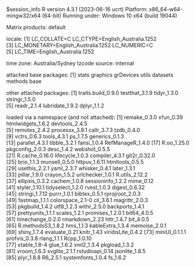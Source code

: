 $session_info
R version 4.3.1 (2023-06-16 ucrt)
Platform: x86_64-w64-mingw32/x64 (64-bit)
Running under: Windows 10 x64 (build 19044)

Matrix products: default


locale:
[1] LC_COLLATE=C                       LC_CTYPE=English_Australia.1252   
[3] LC_MONETARY=English_Australia.1252 LC_NUMERIC=C                      
[5] LC_TIME=English_Australia.1252    

time zone: Australia/Sydney
tzcode source: internal

attached base packages:
[1] stats     graphics  grDevices utils     datasets  methods   base     

other attached packages:
[1] traits.build_0.9.0 testthat_3.1.9     tidyr_1.3.0        stringr_1.5.0     
[5] readr_2.1.4        lubridate_1.9.2    dplyr_1.1.2       

loaded via a namespace (and not attached):
 [1] remake_0.3.0      xfun_0.39         htmlwidgets_1.6.2 devtools_2.4.5   
 [5] remotes_2.4.2     processx_3.8.1    callr_3.7.3       tzdb_0.4.0       
 [9] vctrs_0.6.3       tools_4.3.1       ps_1.7.5          generics_0.1.3   
[13] parallel_4.3.1    tibble_3.2.1      fansi_1.0.4       RefManageR_1.4.0 
[17] R.oo_1.25.0       pkgconfig_2.0.3   desc_1.4.2        webshot_0.5.5    
[21] R.cache_0.16.0    lifecycle_1.0.3   compiler_4.3.1    git2r_0.32.0     
[25] brio_1.1.3        munsell_0.5.0     httpuv_1.6.11     htmltools_0.5.5  
[29] usethis_2.2.1     yaml_2.3.7        whisker_0.4.1     later_1.3.1      
[33] pillar_1.9.0      crayon_1.5.2      urlchecker_1.0.1  R.utils_2.12.2   
[37] ellipsis_0.3.2    cachem_1.0.8      sessioninfo_1.2.2 mime_0.12        
[41] styler_1.10.1     tidyselect_1.2.0  rvest_1.0.3       digest_0.6.32    
[45] stringi_1.7.12    purrr_1.0.1       bibtex_0.5.1      rprojroot_2.0.3  
[49] fastmap_1.1.1     colorspace_2.1-0  cli_3.6.1         magrittr_2.0.3   
[53] pkgbuild_1.4.2    utf8_1.2.3        withr_2.5.0       backports_1.4.1  
[57] prettyunits_1.1.1 scales_1.2.1      promises_1.2.0.1  bit64_4.0.5      
[61] timechange_0.2.0  rmarkdown_2.23    httr_1.4.7        bit_4.0.5        
[65] R.methodsS3_1.8.2 hms_1.1.3         kableExtra_1.3.4  memoise_2.0.1    
[69] shiny_1.7.4       evaluate_0.21     knitr_1.43        viridisLite_0.4.2
[73] miniUI_0.1.1.1    profvis_0.3.8     rlang_1.1.1       Rcpp_1.0.10      
[77] xtable_1.8-4      glue_1.6.2        xml2_1.3.4        pkgload_1.3.2    
[81] vroom_1.6.3       svglite_2.1.1     rstudioapi_0.14   jsonlite_1.8.5   
[85] plyr_1.8.8        R6_2.5.1          systemfonts_1.0.4 fs_1.6.2         

